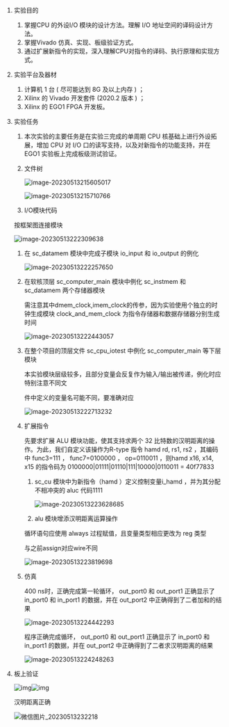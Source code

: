1. 实验目的

   1. 掌握CPU 的外设I/O 模块的设计方法。理解 I/O 地址空间的译码设计方法。
   2. 掌握Vivado 仿真、实现、板级验证方式。
   3. 通过扩展新指令的实现，深入理解CPU对指令的译码、执行原理和实现方式。

2. 实验平台及器材

   1. 计算机 1 台 ( 尽可能达到 8G 及以上内存 ) ；
   2. Xilinx 的 Vivado 开发套件 (2020.2 版本 ) ；
   3. Xilinx 的 EGO1 FPGA 开发板。

3. 实验任务

   1. 本次实验的主要任务是在实验三完成的单周期 CPU 核基础上进行外设拓展，增加 CPU 对 I/O 口的读写支持，以及对新指令的功能支持，并在 EGO1 实验板上完成板级测试验证。

   2. 文件树

      ![image-20230513215605017](C:\Users\Administrator\AppData\Roaming\Typora\typora-user-images\image-20230513215605017.png)

      ![image-20230513215710766](C:\Users\Administrator\AppData\Roaming\Typora\typora-user-images\image-20230513215710766.png)

   3.  I/O模块代码

      按框架图连接模块

      ![image-20230513222309638](C:\Users\Administrator\AppData\Roaming\Typora\typora-user-images\image-20230513222309638.png)

      1. 在 sc_datamem 模块中完成子模块 io_input 和 io_output 的例化

         ![image-20230513222257650](C:\Users\Administrator\AppData\Roaming\Typora\typora-user-images\image-20230513222257650.png)

      2. 在软核顶层 sc_computer_main 模块中例化 sc_instmem 和 sc_datamem 两个存储器模块

         需注意其中dmem_clock,imem_clock的传参，因为实验使用个独立的时钟生成模块 clock_and_mem_clock 为指令存储器和数据存储器分别生成时间

         ![image-20230513222443057](C:\Users\Administrator\AppData\Roaming\Typora\typora-user-images\image-20230513222443057.png)

      3. 在整个项目的顶层文件 sc_cpu_iotest 中例化 sc_computer_main 等下层模块

         本实验模块层级较多，且部分变量会反复作为输入/输出被传递，例化时应特别注意不同文

         件中定义的变量名可能不同，要准确对应

         ![image-20230513222713232](C:\Users\Administrator\AppData\Roaming\Typora\typora-user-images\image-20230513222713232.png)

         

   4. 扩展指令

      先要求扩展 ALU 模块功能，使其支持求两个 32 比特数的汉明距离的操作。为此，我们自定义该操作为R-type 指令 hamd rd, rs1, rs2 ，其编码中 func3=111 ， func7=0100000 ， op=0110011 ，则hamd x16, x14, x15 的指令码为 0100000|01111|01110|111|10000|0110011 = 40f77833

      1. sc_cu 模块中为新指令（hamd ）定义控制变量i_hamd ，并为其分配不相冲突的 aluc 代码1111 

         ![image-20230513223628685](C:\Users\Administrator\AppData\Roaming\Typora\typora-user-images\image-20230513223628685.png)

      2.  alu 模块增添汉明距离运算操作

         循环语句应使用 always 过程赋值，且变量类型相应更改为 reg 类型

         与之前assign对应wire不同

         ![image-20230513223819698](C:\Users\Administrator\AppData\Roaming\Typora\typora-user-images\image-20230513223819698.png)

   5. 仿真

      400 ns时，正确完成第一轮循环， out_port0 和 out_port1 正确显示了in_port0 和 in_port1 的数据，并在 out_port2 中正确得到了二者加和的结果

      ![image-20230513224442293](C:\Users\Administrator\AppData\Roaming\Typora\typora-user-images\image-20230513224442293.png)

      程序正确完成循环， out_port0 和 out_port1 正确显示了 in_port0 和in_port1 的数据，并在 out_port2 中正确得到了二者求汉明距离的结果

      ![image-20230513224248263](C:\Users\Administrator\AppData\Roaming\Typora\typora-user-images\image-20230513224248263.png)

6. 板上验证

   ![img](https://static.cnmooc.org/repositry/umeditor/i/2304/15/780292fda9b3412bb3863cca7fb6c611.jpg)![img](https://static.cnmooc.org/repositry/umeditor/i/2304/15/55d71c9aac094119addb245d1ed99407.jpg)

   汉明距离正确

   ![微信图片_20230513232218](F:\计组\微信图片_20230513232218.jpg)
